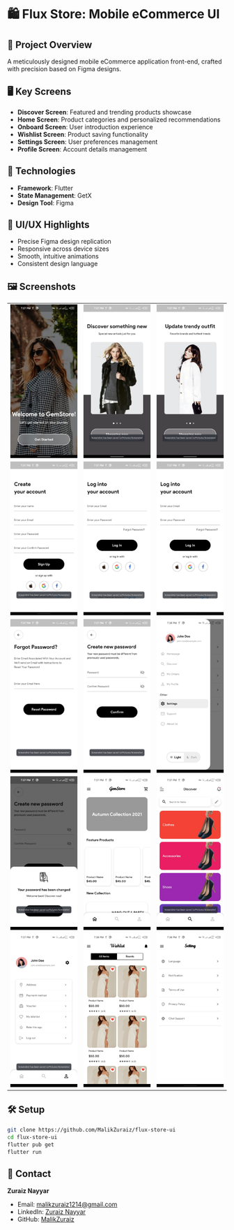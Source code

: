 # 🛍️ Flux Store: Mobile eCommerce UI

## 🚀 Project Overview
A meticulously designed mobile eCommerce application front-end, crafted with precision based on Figma designs.

## 🖥️ Key Screens
- **Discover Screen**: Featured and trending products showcase
- **Home Screen**: Product categories and personalized recommendations
- **Onboard Screen**: User introduction experience
- **Wishlist Screen**: Product saving functionality
- **Settings Screen**: User preferences management
- **Profile Screen**: Account details management

## 🔧 Technologies
- **Framework**: Flutter
- **State Management**: GetX
- **Design Tool**: Figma

## 🎨 UI/UX Highlights
- Precise Figma design replication
- Responsive across device sizes
- Smooth, intuitive animations
- Consistent design language

## 🖼️ Screenshots
<table>
  <tr>
    <td><img src="/assets/images/86b0cf96-84a0-4220-bde6-8589d2cd082b (2).png" width="300"></td>
    <td><img src="/assets/images/5136924f-a1d1-4f54-ac40-606620b01370 (1).png" width="300"></td>
        <td><img src="/assets/images/e835322b-ce1f-4000-b836-7d97cd5b82d2 (1).png" width="300"></td>
  </tr>
    <tr>
    <td><img src="/assets/images/6fc4a293-4b25-4d30-b944-6c6d23495582 (1).png" width="300"></td>
    <td><img src="/assets/images/9d7842cd-dd69-4659-b388-072658c87b97-1.png" width="300"></td>
      <td><img src="/assets/images/9d7842cd-dd69-4659-b388-072658c87b97 (2).png" width="300"></td>
  </tr>
    <tr>
    <td><img src="/assets/images/fd479c0a-62dd-4aea-a46e-1921fad32926 (1).png" width="300"></td>
    <td><img src="/assets/images/0a2de14f-28e7-4e01-8d52-322fe101db25 (1).png" width="300"></td>
    <td><img src="/assets/images/1a5239fa-9b86-4680-b170-5d0f105c3d8a (1).png" width="300"></td>  
  </tr>
    <tr>    
      <td><img src="/assets/images/f52bf0fa-0687-4776-9a30-01f414ce6442 (1).png" width="300"></td>
      <td><img src="/assets/images/e83ad3ea-c933-4669-ab18-040369ac5ae5 (1).png" width="300"></td>
      <td><img src="/assets/images/b1aae0bb-eaae-41ed-be5d-2ed9e04585f7 (1).png" width="300"></td>
  </tr>
    <tr>
    <td><img src="/assets/images/5cb6e30c-a9cc-40f6-bf8e-0c817e8e0d1b (1).png" width="300"></td>
    <td><img src="/assets/images/9df58a93-88d5-4b22-b805-ba7028fc2461 (1).png" width="300"></td>
    <td><img src="/assets/images/e84c677b-1092-4a3d-8383-59e5c45f3e5b (1).png" width="300"></td>
  </tr>
</table>

## 🛠️ Setup
```bash
git clone https://github.com/MalikZuraiz/flux-store-ui
cd flux-store-ui
flutter pub get
flutter run
```

## 📧 Contact
**Zuraiz Nayyar**
- Email: malikzuraiz1214@gmail.com
- LinkedIn: [Zuraiz Nayyar](https://www.linkedin.com/in/malik-zuraiz-nayyar-3815a8227/)
- GitHub: [MalikZuraiz](https://github.com/MalikZuraiz)
